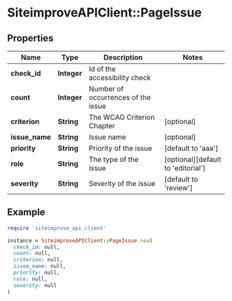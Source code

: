 # SiteimproveAPIClient::PageIssue

## Properties

| Name | Type | Description | Notes |
| ---- | ---- | ----------- | ----- |
| **check_id** | **Integer** | Id of the accessibility check |  |
| **count** | **Integer** | Number of occurrences of the issue |  |
| **criterion** | **String** | The WCAG Criterion Chapter | [optional] |
| **issue_name** | **String** | Issue name | [optional] |
| **priority** | **String** | Priority of the issue | [default to &#39;aaa&#39;] |
| **role** | **String** | The type of the issue | [optional][default to &#39;editorial&#39;] |
| **severity** | **String** | Severity of the issue | [default to &#39;review&#39;] |

## Example

```ruby
require 'siteimprove_api_client'

instance = SiteimproveAPIClient::PageIssue.new(
  check_id: null,
  count: null,
  criterion: null,
  issue_name: null,
  priority: null,
  role: null,
  severity: null
)
```

